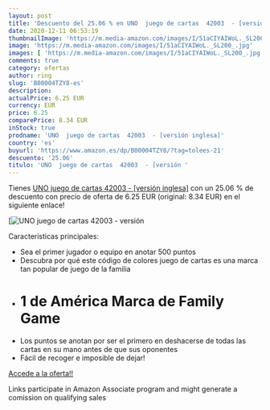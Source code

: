 ```yaml
---
layout: post
title: 'Descuento del 25.06 % en UNO  juego de cartas  42003  - [versión '
date: 2020-12-11 06:53:19
thumbnailImage: 'https://m.media-amazon.com/images/I/51aCIYAIWoL._SL200_.jpg'
image: 'https://m.media-amazon.com/images/I/51aCIYAIWoL._SL200_.jpg'
images: [ 'https://m.media-amazon.com/images/I/51aCIYAIWoL._SL200_.jpg' ]
comments: true
category: ofertas
author: ring
slug: 'B00004TZY8-es'
description:
actualPrice: 6.25 EUR
currency: EUR
price: 6.25
comparePrice: 8.34 EUR
inStock: true
prodname: 'UNO  juego de cartas  42003  - [versión inglesa]'
country: 'es'
buyurl: 'https://www.amazon.es/dp/B00004TZY8/?tag=tolees-21'
descuento: '25.06'
titulo: 'UNO  juego de cartas  42003  - [versión '
---
```


Tienes [UNO  juego de cartas  42003  - [versión inglesa]](https://www.amazon.es/dp/B00004TZY8/?tag=tolees-21) con un 25.06 % de descuento con precio de oferta de 6.25 EUR (original: 8.34 EUR) en el siguiente enlace!

[![UNO  juego de cartas  42003  - [versión ](https://m.media-amazon.com/images/I/51aCIYAIWoL._SL200_.jpg)](https://www.amazon.es/dp/B00004TZY8/?tag=tolees-21)

Características principales:

- Sea el primer jugador o equipo en anotar 500 puntos
- Descubra por qué este código de colores juego de cartas es una marca tan popular de juego de la familia
- # 1 de América Marca de Family Game
- Los puntos se anotan por ser el primero en deshacerse de todas las cartas en su mano antes de que sus oponentes
- Fácil de recoger e imposible de dejar!

[Accede a la oferta!!](https://www.amazon.es/dp/B00004TZY8/?tag=tolees-21)

Links participate in Amazon Associate program and might generate a comission on qualifying sales



